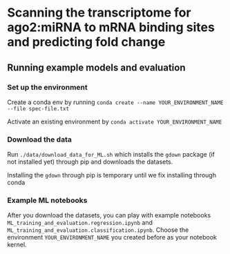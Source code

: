 # Scanning the transcriptome for ago2:miRNA to mRNA binding sites and predicting fold change

## Running example models and evaluation
### Set up the environment
Create a conda env by running ```conda create --name YOUR_ENVIRONMENT_NAME --file spec-file.txt```

Activate an existing environment by ```conda activate YOUR_ENVIRONMENT_NAME```

### Download the data
Run ```./data/download_data_for_ML.sh``` which installs the ```gdown``` package (if not installed yet) through pip and downloads the datasets.

Installing the ```gdown``` through pip is temporary until we fix installing through conda 


### Example ML notebooks
After you download the datasets, you can play with example notebooks ```ML_training_and_evaluation.regression.ipynb``` and ```ML_training_and_evaluation.classification.ipynb```. Choose the environment ```YOUR_ENVIRONMENT_NAME``` you created before as your notebook kernel.